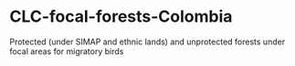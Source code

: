 # CLC-focal-forests-Colombia
Protected (under SIMAP and ethnic lands) and unprotected forests under focal areas for migratory birds
